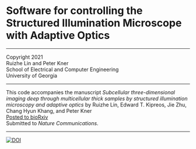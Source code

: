 # Software for controlling the Structured Illumination Microscope with Adaptive Optics
***
Copyright 2021  
Ruizhe Lin and Peter Kner  
School of Electrical and Computer Engineering  
University of Georgia
***
This code accompanies the manuscript *Subcellular three-dimensional imaging deep through multicellular 
thick samples by structured illumination microscopy and adaptive optics* by 
Ruizhe Lin, Edward T. Kipreos, Jie Zhu, Chang Hyun Khang, and Peter Kner  
[Posted to bioRxiv](https://www.biorxiv.org/content/10.1101/2020.04.15.043026v1)  
Submitted to *Nature Communications*.
***
[![DOI](https://zenodo.org/badge/221007995.svg)](https://zenodo.org/badge/latestdoi/221007995)

